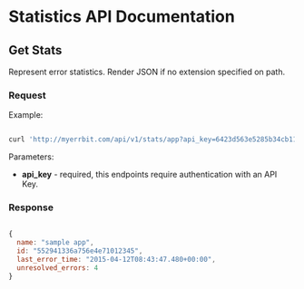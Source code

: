 # Statistics API Documentation


## Get Stats

Represent error statistics. Render JSON if no extension specified on path.


### Request

Example:

```sh

curl 'http://myerrbit.com/api/v1/stats/app?api_key=6423d563e5285b34cb117f757b2bc7b1'

```

Parameters:

- **api_key** - required, this endpoints require authentication with an API Key.


### Response


```javascript

{
  name: "sample app",
  id: "552941336a756e4e71012345",
  last_error_time: "2015-04-12T08:43:47.480+00:00",
  unresolved_errors: 4
}

```
